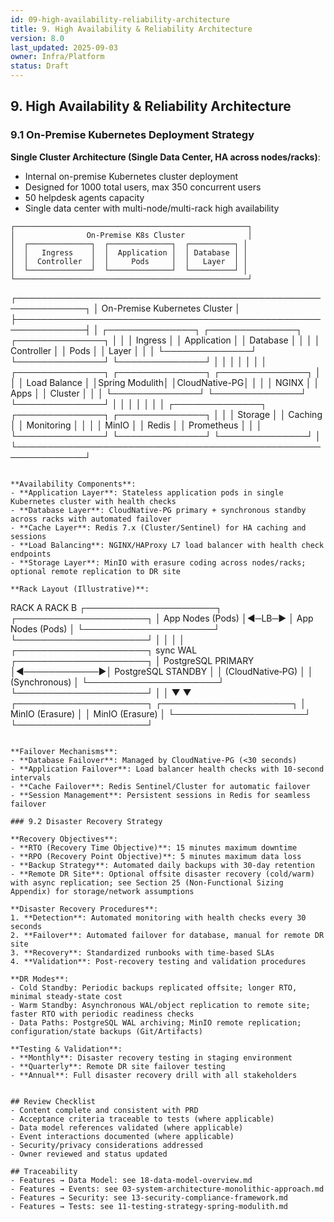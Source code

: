 ```yaml
---
id: 09-high-availability-reliability-architecture
title: 9. High Availability & Reliability Architecture
version: 8.0
last_updated: 2025-09-03
owner: Infra/Platform
status: Draft
---
```


## 9. High Availability & Reliability Architecture

### 9.1 On-Premise Kubernetes Deployment Strategy

**Single Cluster Architecture (Single Data Center, HA across nodes/racks)**:
- Internal on-premise Kubernetes cluster deployment
- Designed for 1000 total users, max 350 concurrent users
- 50 helpdesk agents capacity
- Single data center with multi-node/multi-rack high availability

```
┌────────────────────────────────────────────────────┐
│                On-Premise K8s Cluster              │
│  ┌──────────────┐  ┌──────────────┐  ┌──────────┐ │
│  │   Ingress    │  │  Application │  │ Database │ │
│  │  Controller  │  │     Pods     │  │   Layer  │ │
│  └──────────────┘  └──────────────┘  └──────────┘ │
└────────────────────────────────────────────────────┘
```
┌─────────────────────────────────────────────────────────────┐
│                  On-Premise Kubernetes Cluster              │
├─────────────────────────────────────────────────────────────┤
│  ┌──────────────┐  ┌──────────────┐  ┌──────────────┐    │
│  │    Ingress   │  │  Application │  │   Database   │    │
│  │  Controller  │  │     Pods     │  │     Layer    │    │
│  └──────────────┘  └──────────────┘  └──────────────┘    │
│        │                  │                  │           │
│  ┌──────────────┐  ┌──────────────┐  ┌──────────────┐    │
│  │ Load Balance │  │Spring Modulith│  │CloudNative-PG│    │
│  │    NGINX     │  │     Apps     │  │   Cluster    │    │
│  └──────────────┘  └──────────────┘  └──────────────┘    │
│        │                  │                  │           │
│  ┌──────────────┐  ┌──────────────┐  ┌──────────────┐    │
│  │   Storage    │  │   Caching    │  │  Monitoring  │    │
│  │    MinIO     │  │    Redis     │  │ Prometheus   │    │
│  └──────────────┘  └──────────────┘  └──────────────┘    │
└─────────────────────────────────────────────────────────────┘
```

**Availability Components**:
- **Application Layer**: Stateless application pods in single Kubernetes cluster with health checks
- **Database Layer**: CloudNative-PG primary + synchronous standby across racks with automated failover
- **Cache Layer**: Redis 7.x (Cluster/Sentinel) for HA caching and sessions
- **Load Balancing**: NGINX/HAProxy L7 load balancer with health check endpoints
- **Storage Layer**: MinIO with erasure coding across nodes/racks; optional remote replication to DR site

**Rack Layout (Illustrative)**:
```
RACK A                                   RACK B
┌─────────────────────┐            ┌─────────────────────┐
│ App Nodes (Pods)    │◀─LB─▶      │ App Nodes (Pods)    │
└─────────────────────┘            └─────────────────────┘
         │                                   │
         │                                   │
┌─────────────────────┐   sync WAL   ┌─────────────────────┐
│ PostgreSQL PRIMARY  │◀────────────▶│ PostgreSQL STANDBY  │
│ (CloudNative‑PG)    │              │ (Synchronous)       │
└─────────────────────┘              └─────────────────────┘
         │                                   │
         ▼                                   ▼
┌─────────────────────┐            ┌─────────────────────┐
│ MinIO (Erasure)     │            │ MinIO (Erasure)     │
└─────────────────────┘            └─────────────────────┘
```

**Failover Mechanisms**:
- **Database Failover**: Managed by CloudNative-PG (<30 seconds)
- **Application Failover**: Load balancer health checks with 10-second intervals
- **Cache Failover**: Redis Sentinel/Cluster for automatic failover
- **Session Management**: Persistent sessions in Redis for seamless failover

### 9.2 Disaster Recovery Strategy

**Recovery Objectives**:
- **RTO (Recovery Time Objective)**: 15 minutes maximum downtime
- **RPO (Recovery Point Objective)**: 5 minutes maximum data loss
- **Backup Strategy**: Automated daily backups with 30-day retention
- **Remote DR Site**: Optional offsite disaster recovery (cold/warm) with async replication; see Section 25 (Non‑Functional Sizing Appendix) for storage/network assumptions

**Disaster Recovery Procedures**:
1. **Detection**: Automated monitoring with health checks every 30 seconds
2. **Failover**: Automated failover for database, manual for remote DR site
3. **Recovery**: Standardized runbooks with time-based SLAs
4. **Validation**: Post-recovery testing and validation procedures

**DR Modes**:
- Cold Standby: Periodic backups replicated offsite; longer RTO, minimal steady-state cost
- Warm Standby: Asynchronous WAL/object replication to remote site; faster RTO with periodic readiness checks
- Data Paths: PostgreSQL WAL archiving; MinIO remote replication; configuration/state backups (Git/Artifacts)

**Testing & Validation**:
- **Monthly**: Disaster recovery testing in staging environment  
- **Quarterly**: Remote DR site failover testing
- **Annual**: Full disaster recovery drill with all stakeholders


## Review Checklist
- Content complete and consistent with PRD
- Acceptance criteria traceable to tests (where applicable)
- Data model references validated (where applicable)
- Event interactions documented (where applicable)
- Security/privacy considerations addressed
- Owner reviewed and status updated

## Traceability
- Features → Data Model: see 18-data-model-overview.md
- Features → Events: see 03-system-architecture-monolithic-approach.md
- Features → Security: see 13-security-compliance-framework.md
- Features → Tests: see 11-testing-strategy-spring-modulith.md
